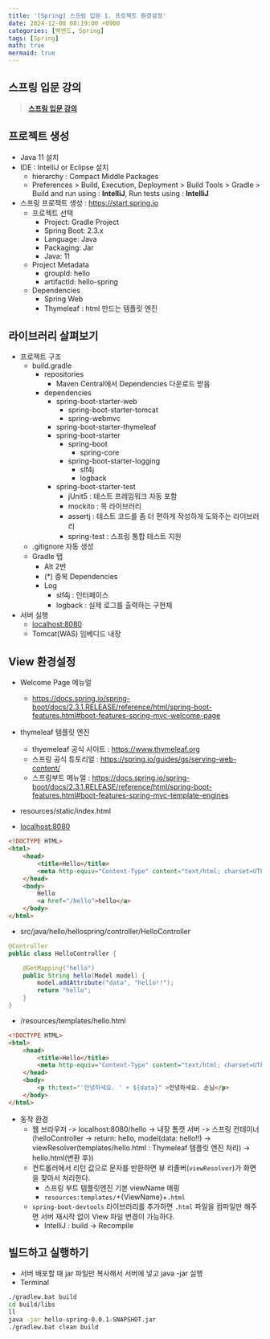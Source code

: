```yaml
---
title: '[Spring] 스프링 입문 1. 프로젝트 환경설정'
date: 2024-12-08 08:19:00 +0900
categories: [백엔드, Spring]
tags: [Spring]
math: true
mermaid: true
---
```


## 스프링 입문 강의
> [**스프링 입문 강의**](https://www.inflearn.com/course/스프링-입문-스프링부트)

## 프로젝트 생성
- Java 11 설치
- IDE : IntelliJ or Eclipse 설치
    - hierarchy : Compact Middle Packages
    - Preferences > Build, Execution, Deployment > Build Tools > Gradle > Build and run using : **IntelliJ**, Run tests using : **IntelliJ**
- 스프링 프로젝트 생성 : <https://start.spring.io>
    - 프로젝트 선택
        - Project: Gradle Project
        - Spring Boot: 2.3.x
        - Language: Java
        - Packaging: Jar
        - Java: 11
    - Project Metadata
        - groupId: hello
        - artifactId: hello-spring
    - Dependencies
        - Spring Web
        - Thymeleaf : html 만드는 템플릿 엔진

## 라이브러리 살펴보기
- 프로젝트 구조
    - build.gradle
        - repositories
            - Maven Central에서 Dependencies 다운로드 받음
        - dependencies
            - spring-boot-starter-web
                - spring-boot-starter-tomcat
                - spring-webmvc
            - spring-boot-starter-thymeleaf
            - spring-boot-starter
                - spring-boot
                    - spring-core
                - spring-boot-starter-logging
                    - slf4j
                    - logback
            - spring-boot-starter-test
                - jUnit5 : 테스트 프레임워크 자동 포함
                - mockito : 목 라이브러리
                - assertj : 테스트 코드를 좀 더 편하게 작성하게 도와주는 라이브러리
                - spring-test : 스프링 통합 테스트 지원
    - .gitignore 자동 생성
    - Gradle 탭
        - Alt 2번
        - (*) 중복 Dependencies
        - Log
            - slf4j : 인터페이스
            - logback : 실제 로그를 출력하는 구현체
- 서버 실행
    - <localhost:8080>
    - Tomcat(WAS) 임베디드 내장

## View 환경설정
- Welcome Page 메뉴얼
    - <https://docs.spring.io/spring-boot/docs/2.3.1.RELEASE/reference/html/spring-boot-features.html#boot-features-spring-mvc-welcome-page>
- thymeleaf 템플릿 엔진
    - thyemeleaf 공식 사이트 : <https://www.thymeleaf.org>
    - 스프링 공식 튜토리얼 : <https://spring.io/guides/gs/serving-web-content/>
    - 스프링부트 메뉴얼 : <https://docs.spring.io/spring-boot/docs/2.3.1.RELEASE/reference/html/spring-boot-features.html#boot-features-spring-mvc-template-engines>

- resources/static/index.html
- <localhost:8080>

```html
<!DOCTYPE HTML>
<html>
    <head>
        <title>Hello</title>
        <meta http-equiv="Content-Type" content="text/html; charset=UTF-8" />
    </head>
    <body>
        Hello
        <a href="/hello">hello</a>
    </body>
</html>
```

- src/java/hello/hellospring/controller/HelloController

```java
@Controller
public class HelloController {

    @GetMapping("hello")
    public String hello(Model model) {
        model.addAttribute("data", "hello!!");
        return "hello";
    }
}
```

- /resources/templates/hello.html

```html
<!DOCTYPE HTML>
<html>
    <head>
        <title>Hello</title>
        <meta http-equiv="Content-Type" content="text/html; charset=UTF-8" />
    </head>
    <body>
        <p th:text="'안녕하세요. ' + ${data}" >안녕하세요. 손님</p>
    </body>
</html>
```

- 동작 환경
    - 웹 브라우저 -> localhost:8080/hello -> 내장 톰캣 서버 -> 스프링 컨테이너(helloController -> return: hello, model(data: hello!!) -> viewResolver(templates/hello.html : Thymeleaf 템플릿 엔진 처리) -> hello.html(변환 후))
    - 컨트롤러에서 리턴 값으로 문자를 반환하면 뷰 리졸버(`viewResolver`)가 화면을 찾아서 처리한다.
        - 스프링 부트 템플릿엔진 기본 viewName 매핑
        - `resources:templates/`+{ViewName}+`.html`
    - `spring-boot-devtools` 라이브러리를 추가하면 `.html` 파일을 컴파일만 해주면 서버 재시작 없이 View 파일 변경이 가능하다.
        - IntelliJ : build -> Recompile

## 빌드하고 실행하기
- 서버 배포할 때 jar 파일만 복사해서 서버에 넣고 java -jar 실행
- Terminal
```bash
./gradlew.bat build
cd build/libs
ll
java -jar hello-spring-0.0.1-SNAPSHOT.jar
./gradlew.bat clean build
```